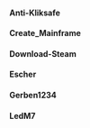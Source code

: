 #### Anti-Kliksafe
#### Create_Mainframe
#### Download-Steam
#### Escher
#### Gerben1234
#### LedM7
#### 
####
####
####
####
####

